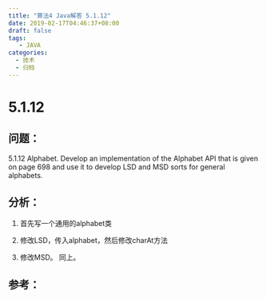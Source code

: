 ```yaml
---
title: "算法4 Java解答 5.1.12"
date: 2019-02-17T04:46:37+08:00
draft: false
tags:
   - JAVA
categories:
  - 技术
  - 归档
---
```



# 5.1.12

## 问题：

5.1.12 Alphabet. Develop an implementation of the Alphabet API that is given on page 698 and use it to develop LSD and MSD sorts for general alphabets.

## 分析：

1. 首先写一个通用的alphabet类

2. 修改LSD，传入alphabet，然后修改charAt方法

3. 修改MSD。 同上。



## 参考：

